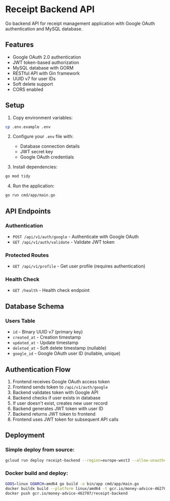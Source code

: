 # Receipt Backend API

Go backend API for receipt management application with Google OAuth authentication and MySQL database.

## Features

- Google OAuth 2.0 authentication
- JWT token-based authorization
- MySQL database with GORM
- RESTful API with Gin framework
- UUID v7 for user IDs
- Soft delete support
- CORS enabled

## Setup

1. Copy environment variables:
```bash
cp .env.example .env
```

2. Configure your `.env` file with:
   - Database connection details
   - JWT secret key
   - Google OAuth credentials

3. Install dependencies:
```bash
go mod tidy
```

4. Run the application:
```bash
go run cmd/app/main.go
```

## API Endpoints

### Authentication

- `POST /api/v1/auth/google` - Authenticate with Google OAuth
- `GET /api/v1/auth/validate` - Validate JWT token

### Protected Routes

- `GET /api/v1/profile` - Get user profile (requires authentication)

### Health Check

- `GET /health` - Health check endpoint

## Database Schema

### Users Table
- `id` - Binary UUID v7 (primary key)
- `created_at` - Creation timestamp
- `updated_at` - Update timestamp  
- `deleted_at` - Soft delete timestamp (nullable)
- `google_id` - Google OAuth user ID (nullable, unique)

## Authentication Flow

1. Frontend receives Google OAuth access token
2. Frontend sends token to `/api/v1/auth/google`
3. Backend validates token with Google API
4. Backend checks if user exists in database
5. If user doesn't exist, creates new user record
6. Backend generates JWT token with user ID
7. Backend returns JWT token to frontend
8. Frontend uses JWT token for subsequent API calls

## Deployment

### Simple deploy from source:
```bash
gcloud run deploy receipt-backend --region=europe-west3 --allow-unauthenticated --source .
```

### Docker build and deploy:
```bash
GOOS=linux GOARCH=amd64 go build -o bin/app cmd/app/main.go 
docker buildx build --platform linux/amd64 -t gcr.io/money-advice-462707/receipt-backend -f bin/Dockerfile .
docker push gcr.io/money-advice-462707/receipt-backend
```
